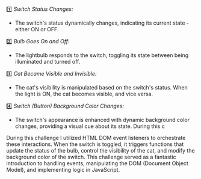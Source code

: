 1️⃣ *Switch Status Changes:*
 - The switch's status dynamically changes, indicating its current state - either ON or OFF.

2️⃣ *Bulb Goes On and Off:*
 - The lightbulb responds to the switch, toggling its state between being illuminated and turned off.

3️⃣ *Cat Became Visible and Invisible:*
 - The cat's visibility is manipulated based on the switch's status. When the light is ON, the cat becomes visible, and vice versa.

4️⃣ *Switch (Button) Background Color Changes:*
 - The switch's appearance is enhanced with dynamic background color changes, providing a visual cue about its state.
 During this c

During this challenge I utilized HTML DOM event listeners to orchestrate these interactions. When the switch is toggled, it triggers functions that update the status of the bulb, control the visibility of the cat, and modify the background color of the switch. This challenge served as a fantastic introduction to handling events, manipulating the DOM (Document Object Model), and implementing logic in JavaScript.
